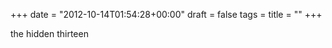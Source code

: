 +++
date = "2012-10-14T01:54:28+00:00"
draft = false
tags = 
title = ""
+++
<p>the hidden thirteen</p> 